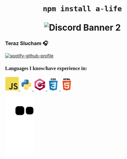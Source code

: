 <h1 align="center">

```js
npm install a-life
```
<img src="https://discordapp.com/api/guilds/806486485422964758/widget.png?style=banner2" alt="Discord Banner 2"/>

### Teraz Slucham 🎧
[![spotify-github-profile](https://spotify-github-profile.vercel.app/api/view?uid=669ttbk20x1svae1gwuhl1ojm&cover_image=true&theme=default)](https://spotify-github-profile.vercel.app/api/view?uid=669ttbk20x1svae1gwuhl1ojm&redirect=true)

<h3 style="font-family:verdana" align="left">Languages I know/have experience in:</h3>
<p align="left"> <a href="https://developer.mozilla.org/en-US/docs/Web/JavaScript" target="_blank"> <img src="https://raw.githubusercontent.com/devicons/devicon/master/icons/javascript/javascript-original.svg" alt="javascript" width="45" height="45"/> </a> <a href="https://www.python.org" target="_blank"> <img src="https://raw.githubusercontent.com/devicons/devicon/master/icons/python/python-original.svg" alt="python" width="40" height="40"/> </a> <a href="https://www.w3schools.com/cs/" target="_blank"> <img src="https://raw.githubusercontent.com/devicons/devicon/master/icons/cplusplus/cplusplus-original.svg" alt="csharp" width="40" height="40"/> </a> <a href="https://www.w3schools.com/css/" target="_blank"> <img src="https://raw.githubusercontent.com/devicons/devicon/master/icons/css3/css3-original-wordmark.svg" alt="css3" width="40" height="40"/> </a> <a href="https://www.w3schools.com/html/" target="_blank"> <img src="https://raw.githubusercontent.com/devicons/devicon/master/icons/html5/html5-original-wordmark.svg" alt="html5" width="40" height="40"/></a>
  
<a href="https://github.com/kacperekdev" target="_blank"><img src="https://github.com/rafaballerini/rafaballerini/blob/output/github-contribution-grid-snake.svg" alt="sneke"></a>
</h1>
